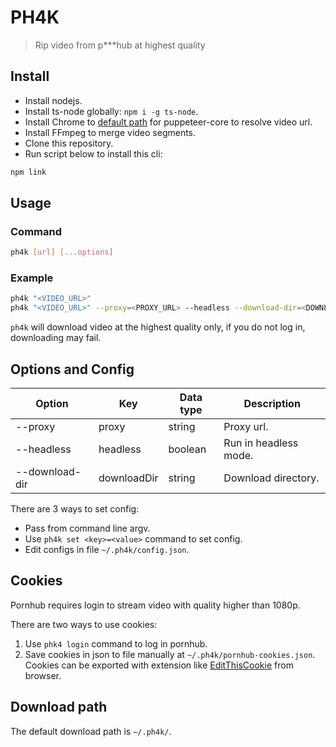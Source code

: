 # PH4K

> Rip video from p***hub at highest quality

## Install

- Install nodejs.
- Install ts-node globally: `npm i -g ts-node`.
- Install Chrome to [default path](/src/utils/puppeteer.ts#L10) for puppeteer-core to resolve video url.
- Install FFmpeg to merge video segments.
- Clone this repository.
- Run script below to install this cli:

```bash
npm link
```

## Usage

### Command

```bash
ph4k [url] [...options]
```

### Example

```bash
ph4k "<VIDEO_URL>"
ph4k "<VIDEO_URL>" --proxy=<PROXY_URL> --headless --download-dir=<DOWNLOAD_DIR>
```

`ph4k` will download video at the highest quality only, if you do not log in, downloading may fail.

## Options and Config

| Option           | Key         | Data type | Description           |
|------------------|-------------|-----------|-----------------------|
| --proxy          | proxy       | string    | Proxy url.            |
| --headless       | headless    | boolean   | Run in headless mode. |
| --download-dir   | downloadDir | string    | Download directory.   |

There are 3 ways to set config:
- Pass from command line argv.
- Use `ph4k set <key>=<value>` command to set config.
- Edit configs in file `~/.ph4k/config.json`.

## Cookies

Pornhub requires login to stream video with quality higher than 1080p.

There are two ways to use cookies:

1. Use `phk4 login` command to log in pornhub.
2. Save cookies in json to file manually at `~/.ph4k/pornhub-cookies.json`. Cookies can be exported with extension like [EditThisCookie](https://www.editthiscookie.com/) from browser.

## Download path

The default download path is `~/.ph4k/`.

